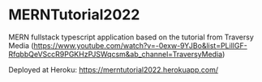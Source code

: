 # MERNTutorial2022
MERN fullstack typescript application based on the tutorial from Traversy Media (https://www.youtube.com/watch?v=-0exw-9YJBo&list=PLillGF-RfqbbQeVSccR9PGKHzPJSWqcsm&ab_channel=TraversyMedia)

Deployed at Heroku: 
https://merntutorial2022.herokuapp.com/
